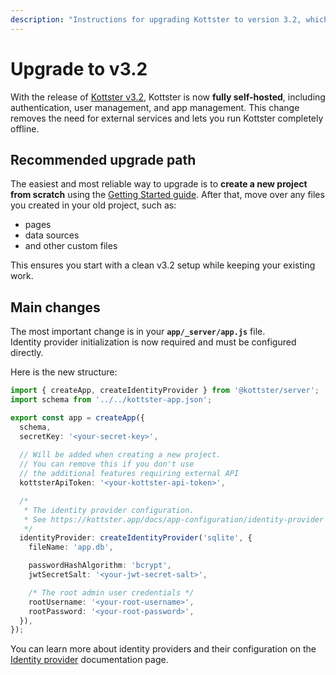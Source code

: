 ```yaml
---
description: "Instructions for upgrading Kottster to version 3.2, which introduces full self-hosting capabilities."
---
```


# Upgrade to v3.2

With the release of [Kottster v3.2](https://kottster.app/blog/kottster-is-now-fully-self-hosted), Kottster is now **fully self-hosted**, including authentication, user management, and app management. This change removes the need for external services and lets you run Kottster completely offline.  

## Recommended upgrade path

The easiest and most reliable way to upgrade is to **create a new project from scratch** using the [Getting Started guide](./index.md). After that, move over any files you created in your old project, such as:  
- pages
- data sources  
- and other custom files

This ensures you start with a clean v3.2 setup while keeping your existing work.  

## Main changes

The most important change is in your **`app/_server/app.js`** file.  
Identity provider initialization is now required and must be configured directly.  

Here is the new structure:  

```ts
import { createApp, createIdentityProvider } from '@kottster/server';
import schema from '../../kottster-app.json';

export const app = createApp({
  schema,
  secretKey: '<your-secret-key>',
  
  // Will be added when creating a new project.
  // You can remove this if you don't use 
  // the additional features requiring external API
  kottsterApiToken: '<your-kottster-api-token>',

  /*
   * The identity provider configuration.
   * See https://kottster.app/docs/app-configuration/identity-provider
   */
  identityProvider: createIdentityProvider('sqlite', {
    fileName: 'app.db',

    passwordHashAlgorithm: 'bcrypt',
    jwtSecretSalt: '<your-jwt-secret-salt>',

    /* The root admin user credentials */
    rootUsername: '<your-root-username>',
    rootPassword: '<your-root-password>',
  }),
});
```

You can learn more about identity providers and their configuration on the [Identity provider](./app-configuration//identity-provider.md) documentation page.